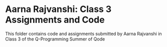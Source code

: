 # Aarna Rajvanshi: Class 3 Assignments and Code
This folder contains code and assignments submitted by Aarna Rajvanshi in Class 3 of the Q-Programming Summer of Qode